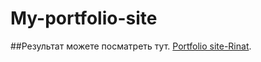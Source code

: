 # My-portfolio-site
##Результат можете посматреть тут.
[Portfolio site-Rinat](https://07rinat07.github.io/My-portfolio-site/).
